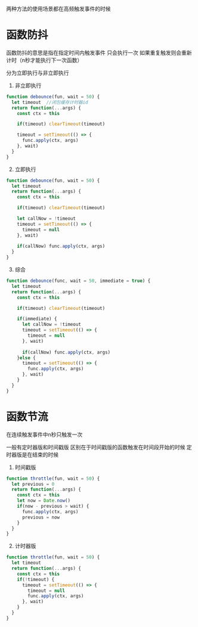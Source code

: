 两种方法的使用场景都在高频触发事件的时候

# 函数防抖
函数防抖的意思是指在指定时间内触发事件 只会执行一次 如果重复触发则会重新计时（n秒才能执行下一次函数）

分为立即执行与非立即执行

1. 非立即执行

  ```js
  function debounce(fun, wait = 50) {
    let timeout  //闭包缓存计时器id
    return function(...args) {
      const ctx = this

      if(timeout) clearTimeout(timeout)

      timeout = setTimeout(() => {
        func.apply(ctx, args)
      }, wait)
    }
  }
  ```
2. 立即执行
  ```js
  function debounce(fun, wait = 50) {
    let timeout
    return function(...args) {
      const ctx = this

      if(timeout) clearTimeout(timeout)

      let callNow = !timeout
      timeout = setTimeout(() => {
        timeout = null
      }, wait)
      
      if(callNow) func.apply(ctx, args)
    }
  }
  ```
3. 综合
  ```js
  function debounce(func, wait = 50, immediate = true) {
    let timeout
    return function(...args) {
      const ctx = this

      if(timeout) clearTimeout(timeout)

      if(immediate) {
        let callNow = !timeout
        timeout = setTimeout(() => {
          timeout = null
        }, wait)
        
        if(callNow) func.apply(ctx, args)
      }else {
        timeout = setTimeout(() => {
          func.apply(ctx, args)
        }, wait)
      }
    }
  }
  ```

# 函数节流
在连续触发事件中n秒只触发一次 

一般有定时器版和时间戳版 区别在于时间戳版的函数触发在时间段开始的时候 定时器版是在结束的时候

1. 时间戳版
```js
function throttle(fun, wait = 50) {
  let previous = 0
  return function(...args) {
    const ctx = this
    let now = Date.now()
    if(now - previous > wait) {
      func.apply(ctx, args)
      previous = now
    }
  }
}
```

2. 计时器版
```js
function throttle(fun, wait = 50) {
  let timeout
  return function(...args) {
    const ctx = this
    if(!timeout) {
      timeout = setTimeout(() => {
        timeout = null
        func.apply(ctx, args)
      }, wait)
    }
  }
}
```